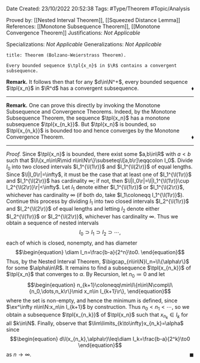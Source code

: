 <div class="topSpace"></div>

Date Created: 23/10/2022 20:52:38
Tags: #Type/Theorem #Topic/Analysis

Proved by: [[Nested Interval Theorem]], [[Squeezed Distance Lemma]]
References: [[Monotone Subsequence Theorem]], [[Monotone Convergence Theorem]]
Justifications: <i>Not Applicable</i>

Specializations: <i>Not Applicable</i>
Generalizations: <i>Not Applicable</i>

``` ad-Theorem
title: Theorem (Bolzano-Weierstrass Theorem).

Every bounded sequence $\tpl{x_n}$ in $\R$ contains a convergent subsequence.

```

<b>Remark.</b> It follows then that for any $d\in\N^+$, every bounded sequence $\tpl{x_n}$ in $\R^d$ has a convergent subsequence.<span style="float:right;">$\blacklozenge$</span>

---

<b>Remark.</b> One can prove this directly by invoking the Monotone Subsequence and Convergence Theorems. Indeed, by the Monotone Subsequence Theorem, the sequence $\tpl{x_n}$ has a monotone subsequence $\tpl{x_{n_k}}$. But $\tpl{x_n}$ is bounded, so $\tpl{x_{n_k}}$ is bounded too and hence converges by the Monotone Convergence Theorem.<span style="float:right;">$\blacklozenge$</span>

---

<i>Proof.</i> Since $\tpl{x_n}$ is bounded, there exist some $a,b\in\R$ with $a<b$ such that $\l\{x_n\in\R\mid n\in\N\r\}\subseteq\l[a,b\r]\eqqcolon I_0$. Divide $I_0$ into two closed intervals $I_1^{\l(1\r)}$ and $I_1^{\l(2\r)}$ of equal lengths. Since $\l|I_0\r|=\infty$, it must be the case that at least one of $I_1^{\l(1\r)}$ and $I_1^{\l(2\r)}$ has cardinality $\infty$; if not, then $\l|I_0\r|=\l|I_1^{\l(1\r)}\cup I_2^{\l(2\r)}\r|<\infty$. Let $I_1$ denote either $I_1^{\l(1\r)}$ or $I_1^{\l(2\r)}$, whichever has cardinality $\infty$ (if both do, take $I_1\coloneqq I_1^{\l(1\r)}$). Continue this process by dividing $I_1$ into two closed intervals $I_2^{\l(1\r)}$ and $I_2^{\l(2\r)}$ of equal lengths and letting $I_2$ denote either $I_2^{\l(1\r)}$ or $I_2^{\l(2\r)}$, whichever has cardinality $\infty$. Thus we obtain a sequence of nested intervals
$$\begin{equation}
    I_0\supset I_1\supset I_2\supset\cdots,
\end{equation}$$
each of which is closed, nonempty, and has diameter
$$\begin{equation}
    \diam I_n=\frac{b-a}{2^n}\to0.
\end{equation}$$
Thus, by the Nested Interval Theorem, $\bigcap_{n\in\N}I_n=\l\{\alpha\r\}$ for some $\alpha\in\R$. It remains to find a subsequence $\tpl{x_{n_k}}$ of $\tpl{x_n}$ that converges to $\alpha$. By Recursion, let $n_0\coloneqq0$ and let
$$\begin{equation}
    n_{k+1}\coloneqq\min\l\{n\in\N\comp\l\{n_0,\dots,n_k\r\}\mid x_n\in I_{k+1}\r\},
\end{equation}$$
where the set is non-empty, and hence the minimum is defined, since $\ex^\infty n\in\N:x_n\in I_{k+1}$ by construction. Thus $n_0<n_1<\cdots$, so we obtain a subsequence $\tpl{x_{n_k}}$ of $\tpl{x_n}$ such that $x_{n_k}\in I_k$ for all $k\in\N$. Finally, observe that $\lim\limits_{k\to\infty}x_{n_k}=\alpha$ since
$$\begin{equation}
    d\l(x_{n_k},\alpha\r)\leq\diam I_k=\frac{b-a}{2^k}\to0
\end{equation}$$
as $n\to\infty$.<span style="float:right;">$\blacksquare$</span>
